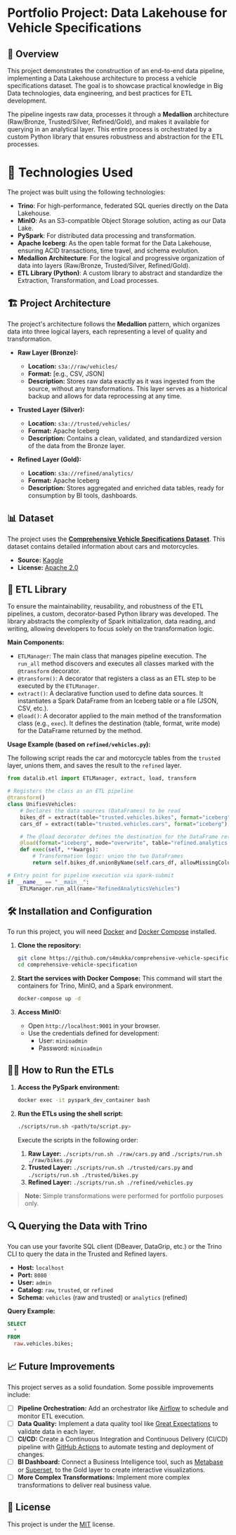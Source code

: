 # Portfolio Project: Data Lakehouse for Vehicle Specifications

## 📖 Overview

This project demonstrates the construction of an end-to-end data pipeline, implementing a Data Lakehouse architecture to process a vehicle specifications dataset. The goal is to showcase practical knowledge in Big Data technologies, data engineering, and best practices for ETL development.

The pipeline ingests raw data, processes it through a **Medallion** architecture (Raw/Bronze, Trusted/Silver, Refined/Gold), and makes it available for querying in an analytical layer. This entire process is orchestrated by a custom Python library that ensures robustness and abstraction for the ETL processes.

# 🚀 Technologies Used

The project was built using the following technologies:

- **Trino**: For high-performance, federated SQL queries directly on the Data Lakehouse.
- **MinIO**: As an S3-compatible Object Storage solution, acting as our Data Lake.
- **PySpark**: For distributed data processing and transformation.
- **Apache Iceberg**: As the open table format for the Data Lakehouse, ensuring ACID transactions, time travel, and schema evolution.
- **Medallion Architecture**: For the logical and progressive organization of data into layers (Raw/Bronze, Trusted/Silver, Refined/Gold).
- **ETL Library (Python)**: A custom library to abstract and standardize the Extraction, Transformation, and Load processes.

## 🏗️ Project Architecture

The project's architecture follows the **Medallion** pattern, which organizes data into three logical layers, each representing a level of quality and transformation.

- **Raw Layer (Bronze):**
  - **Location:** `s3a://raw/vehicles/`
  - **Format:** [e.g., CSV, JSON]
  - **Description:** Stores raw data exactly as it was ingested from the source, without any transformations. This layer serves as a historical backup and allows for data reprocessing at any time.

- **Trusted Layer (Silver):**
  - **Location:** `s3a://trusted/vehicles/`
  - **Format:** Apache Iceberg
  - **Description:** Contains a clean, validated, and standardized version of the data from the Bronze layer.

- **Refined Layer (Gold):**
  - **Location:** `s3a://refined/analytics/`
  - **Format:** Apache Iceberg
  - **Description:** Stores aggregated and enriched data tables, ready for consumption by BI tools, dashboards.

## 📊 Dataset

The project uses the **[Comprehensive Vehicle Specifications Dataset](https://www.kaggle.com/datasets/adarsh1077/comprehensive-vehicle-specifications-dataset)**. This dataset contains detailed information about cars and motorcycles.

- **Source:** [Kaggle](https://www.kaggle.com/)
- **License:** [Apache 2.0](https://www.apache.org/licenses/LICENSE-2.0)

## 🐍 ETL Library

To ensure the maintainability, reusability, and robustness of the ETL pipelines, a custom, decorator-based Python library was developed. The library abstracts the complexity of Spark initialization, data reading, and writing, allowing developers to focus solely on the transformation logic.

**Main Components:**

- `ETLManager`: The main class that manages pipeline execution. The `run_all` method discovers and executes all classes marked with the `@transform` decorator.
- `@transform()`: A decorator that registers a class as an ETL step to be executed by the `ETLManager`.
- `extract()`: A declarative function used to define data sources. It instantiates a Spark DataFrame from an Iceberg table or a file (JSON, CSV, etc.).
- `@load()`: A decorator applied to the main method of the transformation class (e.g., `exec`). It defines the destination (table, format, write mode) for the DataFrame returned by the method.

**Usage Example (based on `refined/vehicles.py`):**

The following script reads the car and motorcycle tables from the `trusted` layer, unions them, and saves the result to the `refined` layer.

```python
from datalib.etl import ETLManager, extract, load, transform

# Registers the class as an ETL pipeline
@transform()
class UnifiesVehicles:
    # Declares the data sources (DataFrames) to be read
    bikes_df = extract(table="trusted.vehicles.bikes", format="iceberg")
    cars_df = extract(table="trusted.vehicles.cars", format="iceberg")

    # The @load decorator defines the destination for the DataFrame returned by this method
    @load(format="iceberg", mode="overwrite", table="refined.analytics.vehicles", keys=["name"])
    def exec(self, **kwargs):
        # Transformation logic: union the two DataFrames
        return self.bikes_df.unionByName(self.cars_df, allowMissingColumns=True)

# Entry point for pipeline execution via spark-submit
if __name__ == "__main__":
    ETLManager.run_all(name="RefinedAnalyticsVehicles")
````

## 🛠️ Installation and Configuration

To run this project, you will need [Docker](https://www.docker.com/) and [Docker Compose](https://docs.docker.com/compose/) installed.

1.  **Clone the repository:**

    ```bash
    git clone https://github.com/s4mukka/comprehensive-vehicle-specification.git
    cd comprehensive-vehicle-specification
    ```

2.  **Start the services with Docker Compose:**
    This command will start the containers for Trino, MinIO, and a Spark environment.

    ```bash
    docker-compose up -d
    ```

3.  **Access MinIO:**

      - Open `http://localhost:9001` in your browser.
      - Use the credentials defined for development:
          - User: `minioadmin`
          - Password: `minioadmin`

## 🏃‍♀️ How to Run the ETLs

1.  **Access the PySpark environment:**

    ```sh
    docker exec -it pyspark_dev_container bash
    ```

2.  **Run the ETLs using the shell script:**

    ```sh
    ./scripts/run.sh <path/to/script.py>
    ```

    Execute the scripts in the following order:

    1.  **Raw Layer:** `./scripts/run.sh ./raw/cars.py` and `./scripts/run.sh ./raw/bikes.py`
    2.  **Trusted Layer:** `./scripts/run.sh ./trusted/cars.py` and `./scripts/run.sh ./trusted/bikes.py`
    3.  **Refined Layer:** `./scripts/run.sh ./refined/vehicles.py`

> **Note:** Simple transformations were performed for portfolio purposes only.

## 🔍 Querying the Data with Trino

You can use your favorite SQL client (DBeaver, DataGrip, etc.) or the Trino CLI to query the data in the Trusted and Refined layers.

- **Host:** `localhost`
- **Port:** `8080`
- **User:** `admin`
- **Catalog:** `raw`, `trusted`, or `refined`
- **Schema:** `vehicles` (raw and trusted) or `analytics` (refined)

**Query Example:**

```sql
SELECT
  *
FROM
  raw.vehicles.bikes;
```

## 📈 Future Improvements

This project serves as a solid foundation. Some possible improvements include:

  * [ ] **Pipeline Orchestration:** Add an orchestrator like [Airflow](https://airflow.apache.org/) to schedule and monitor ETL execution.
  * [ ] **Data Quality:** Implement a data quality tool like [Great Expectations](https://greatexpectations.io/) to validate data in each layer.
  * [ ] **CI/CD:** Create a Continuous Integration and Continuous Delivery (CI/CD) pipeline with [GitHub Actions](https://github.com/features/actions) to automate testing and deployment of changes.
  * [ ] **BI Dashboard:** Connect a Business Intelligence tool, such as [Metabase](https://www.metabase.com/) or [Superset](https://superset.apache.org/), to the Gold layer to create interactive visualizations.
  * [ ] **More Complex Transformations:** Implement more complex transformations to deliver real business value.

## 📄 License

This project is under the [MIT](https://www.google.com/search?q=LICENSE) license.
